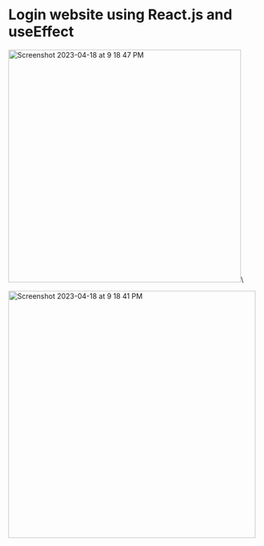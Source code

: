 # Login website using React.js and useEffect

<img width="465" alt="Screenshot 2023-04-18 at 9 18 47 PM" src="https://user-images.githubusercontent.com/83136741/232941901-eede4667-39e6-404f-8995-b248b1cb28b0.png">\

<img width="494" alt="Screenshot 2023-04-18 at 9 18 41 PM" src="https://user-images.githubusercontent.com/83136741/232941989-1ca17361-757a-4908-a03c-8ad3795c15fe.png">

